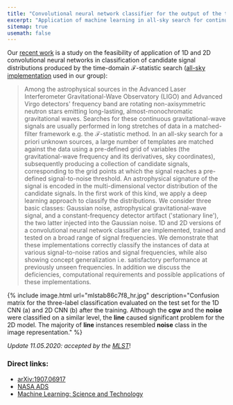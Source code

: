 ```yaml
---
title: "Convolutional neural network classifier for the output of the time-domain F-statistic"
excerpt: "Application of machine learning in all-sky search for continuous gravitational waves"
sitemap: true
usemath: false  
---
```


Our [recent work](https://arxiv.org/abs/1907.06917) is a study on the feasibility of application of 1D and 2D convolutional neural networks in classification of candidate signal distributions produced by the time-domain $\mathcal{F}$-statistic search ([all-sky implementation](https://github.com/mbejger/polgraw-allsky) used in our group): 

> Among the astrophysical sources in the Advanced Laser Interferometer Gravitational-Wave Observatory (LIGO) and Advanced Virgo detectors' frequency band are rotating non-axisymmetric neutron stars emitting long-lasting, almost-monochromatic gravitational waves. Searches for these continuous gravitational-wave signals are usually performed in long stretches of data in a matched-filter framework e.g. the $\mathcal{F}$-statistic method. In an all-sky search for a priori unknown sources, a large number of templates are matched against the data using a pre-defined grid of variables (the gravitational-wave frequency and its derivatives, sky coordinates), subsequently producing a collection of candidate signals, corresponding to the grid points at which the signal reaches a pre-defined signal-to-noise threshold. An astrophysical signature of the signal is encoded in the multi-dimensional vector distribution of the candidate signals. In the first work of this kind, we apply a deep learning approach to classify the distributions. We consider three basic classes: Gaussian noise, astrophysical gravitational-wave signal, and a constant-frequency detector artifact ('stationary line'), the two latter injected into the Gaussian noise. 1D and 2D versions of a convolutional neural network classifier are implemented, trained and tested on a broad range of signal frequencies. We demonstrate that these implementations correctly classify the instances of data at various signal-to-noise ratios and signal frequencies, while also showing concept generalization i.e. satisfactory performance at previously unseen frequencies. In addition we discuss the deficiencies, computational requirements and possible applications of these implementations. 

{% include image.html url="mlstab86c7f8_hr.jpg" description="Confusion matrix for the three-label classification evaluated on the test set for the 1D CNN (a) and 2D CNN (b) after the training. Although the <b>cgw</b> and the <b>noise</b> were classified on a similar level, the <b>line</b> caused significant problem for the 2D model. The majority of <b>line</b> instances resembled <b>noise</b> class in the image representation." %}



_Update 11.05.2020: accepted by the [MLST](https://iopscience.iop.org/article/10.1088/2632-2153/ab86c7)_!

### Direct links: 

* [arXiv:1907.06917](https://arxiv.org/abs/1907.06917) 
* [NASA ADS](https://ui.adsabs.harvard.edu/abs/2019arXiv190706917M/abstract)
* [Machine Learning: Science and Technology](https://iopscience.iop.org/article/10.1088/2632-2153/ab86c7) 

